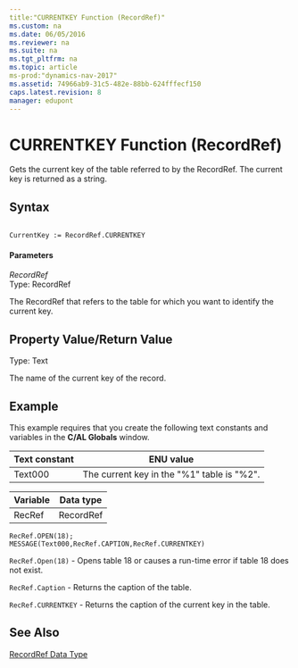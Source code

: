 ```yaml
---
title:"CURRENTKEY Function (RecordRef)"
ms.custom: na
ms.date: 06/05/2016
ms.reviewer: na
ms.suite: na
ms.tgt_pltfrm: na
ms.topic: article
ms-prod:"dynamics-nav-2017"
ms.assetid: 74966ab9-31c5-482e-88bb-624fffecf150
caps.latest.revision: 8
manager: edupont
---
```

# CURRENTKEY Function (RecordRef)
Gets the current key of the table referred to by the RecordRef. The current key is returned as a string.  
  
## Syntax  
  
```  
  
CurrentKey := RecordRef.CURRENTKEY  
```  
  
#### Parameters  
 *RecordRef*  
 Type: RecordRef  
  
 The RecordRef that refers to the table for which you want to identify the current key.  
  
## Property Value\/Return Value  
 Type: Text  
  
 The name of the current key of the record.  
  
## Example  
 This example requires that you create the following text constants and variables in the **C\/AL Globals** window.  
  
|Text constant|ENU value|  
|-------------------|---------------|  
|Text000|The current key in the "%1" table is "%2".|  
  
|Variable|Data type|  
|--------------|---------------|  
|RecRef|RecordRef|  
  
```  
RecRef.OPEN(18);  
MESSAGE(Text000,RecRef.CAPTION,RecRef.CURRENTKEY)  
```  
  
 `RecRef.Open(18)` \- Opens table 18 or causes a run\-time error if table 18 does not exist.  
  
 `RecRef.Caption` \- Returns the caption of the table.  
  
 `RecRef.CURRENTKEY` \- Returns the caption of the current key in the table.  
  
## See Also  
 [RecordRef Data Type](RecordRef-Data-Type.md)